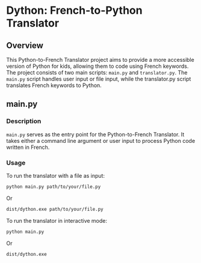 # Dython: French-to-Python Translator 
## Overview
This Python-to-French Translator project aims to provide a more accessible version of Python for kids, allowing them to code using French keywords. The project consists of two main scripts: `main.py` and `translator.py`. The `main.py` script handles user input or file input, while the translator.py script translates French keywords to Python.
## main.py
### Description
`main.py` serves as the entry point for the Python-to-French Translator. It takes either a command line argument or user input to process Python code written in French.

### Usage
To run the translator with a file as input:
```bash
python main.py path/to/your/file.py
```
Or 
```bash
dist/dython.exe path/to/your/file.py
```

To run the translator in interactive mode:
```bash
python main.py
```
Or 
```bash
dist/dython.exe
```
